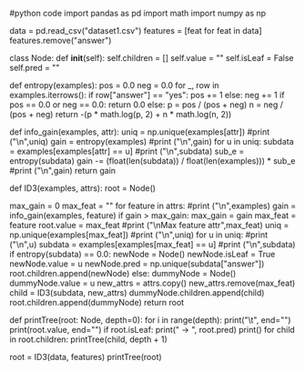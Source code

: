 #python code
import pandas as pd
import math
import numpy as np

data = pd.read_csv("dataset1.csv")
features = [feat for feat in data]
features.remove("answer")

class Node:
    def __init__(self):
        self.children = []
        self.value = ""
        self.isLeaf = False
        self.pred = ""

def entropy(examples):
    pos = 0.0
    neg = 0.0
    for _, row in examples.iterrows():
        if row["answer"] == "yes":
            pos += 1
        else:
            neg += 1
    if pos == 0.0 or neg == 0.0:
        return 0.0
    else:
        p = pos / (pos + neg)
        n = neg / (pos + neg)
        return -(p * math.log(p, 2) + n * math.log(n, 2))

def info_gain(examples, attr):
    uniq = np.unique(examples[attr])
    #print ("\n",uniq)
    gain = entropy(examples)
    #print ("\n",gain)
    for u in uniq:
        subdata = examples[examples[attr] == u]
        #print ("\n",subdata)
        sub_e = entropy(subdata)
        gain -= (float(len(subdata)) / float(len(examples))) * sub_e
        #print ("\n",gain)
    return gain

def ID3(examples, attrs):
    root = Node()

   max_gain = 0
   max_feat = ""
   for feature in attrs:
       #print ("\n",examples)
       gain = info_gain(examples, feature)
       if gain > max_gain:
           max_gain = gain
           max_feat = feature
   root.value = max_feat
   #print ("\nMax feature attr",max_feat)
   uniq = np.unique(examples[max_feat])
   #print ("\n",uniq)
   for u in uniq:
       #print ("\n",u)
       subdata = examples[examples[max_feat] == u]
       #print ("\n",subdata)
       if entropy(subdata) == 0.0:
           newNode = Node()
           newNode.isLeaf = True
           newNode.value = u
           newNode.pred = np.unique(subdata["answer"])
           root.children.append(newNode)
       else:
           dummyNode = Node()
           dummyNode.value = u
           new_attrs = attrs.copy()
           new_attrs.remove(max_feat)
           child = ID3(subdata, new_attrs)
           dummyNode.children.append(child)
           root.children.append(dummyNode)
      return root

def printTree(root: Node, depth=0):
    for i in range(depth):
        print("\t", end="")
    print(root.value, end="")
    if root.isLeaf:
        print(" -> ", root.pred)
    print()
    for child in root.children:
        printTree(child, depth + 1)

root = ID3(data, features)
printTree(root)

